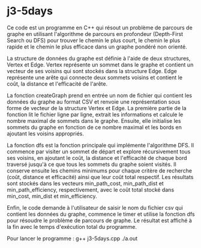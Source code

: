 # j3-5days

Ce code est un programme en C++ qui résout un problème de parcours de graphe en utilisant l'algorithme de parcours en profondeur (Depth-First Search ou DFS) pour trouver le chemin le plus court, le chemin le plus rapide et le chemin le plus efficace dans un graphe pondéré non orienté.

La structure de données du graphe est définie à l'aide de deux structures, Vertex et Edge. Vertex représente un sommet dans le graphe et contient un vecteur de ses voisins qui sont stockés dans la structure Edge. Edge représente une arête qui connecte deux sommets voisins et contient le coût, la distance et l'efficacité de l'arête.

La fonction createGraph prend en entrée un nom de fichier qui contient les données du graphe au format CSV et renvoie une représentation sous forme de vecteur de la structure Vertex et Edge. La première partie de la fonction lit le fichier ligne par ligne, extrait les informations et calcule le nombre maximal de sommets dans le graphe. Ensuite, elle initialise les sommets du graphe en fonction de ce nombre maximal et les bords en ajoutant les voisins appropriés.

La fonction dfs est la fonction principale qui implémente l'algorithme DFS. Il commence par visiter un sommet de départ et explore récursivement tous ses voisins, en ajoutant le coût, la distance et l'efficacité de chaque bord traversé jusqu'à ce que tous les sommets du graphe soient visités. Il conserve ensuite les chemins minimums pour chaque critère de recherche (coût, distance et efficacité) ainsi que leur coût total respectif. Les résultats sont stockés dans les vecteurs min_path_cost, min_path_dist et min_path_efficiency, respectivement, avec le coût total stocké dans min_cost, min_dist et min_efficiency.

Enfin, le code demande à l'utilisateur de saisir le nom du fichier csv qui contient les données du graphe, commence le timer et utilise la fonction dfs pour résoudre le problème de parcours de graphe. Le résultat est affiché à la fin avec le temps d'exécution total du programme.


Pour lancer le programme :
g++ j3-5days.cpp
./a.out
